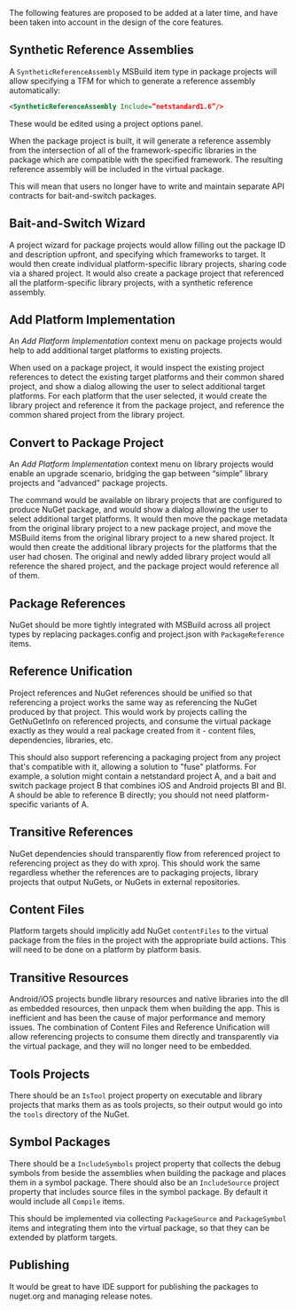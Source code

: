 The following features are proposed to be added at a later time, and have been taken into account in the design of the core features.

## Synthetic Reference Assemblies

A `SyntheticReferenceAssembly` MSBuild item type in package projects will allow specifying a TFM for which to generate a reference assembly automatically:

```xml
<SyntheticReferenceAssembly Include=”netstandard1.6”/>
```

These would be edited using a project options panel.

When the package project is built, it will generate a reference assembly from the intersection of all of the framework-specific libraries in the package which are compatible with the specified framework. The resulting reference assembly will be included in the virtual package.

This will mean that users no longer have to write and maintain separate API contracts for bait-and-switch packages.

## Bait-and-Switch Wizard

A project wizard for package projects would allow filling out the package ID and description upfront, and specifying which frameworks to target. It would then create individual platform-specific library projects, sharing code via a shared project. It would also create a package project that referenced all the platform-specific library projects, with a synthetic reference assembly.

## Add Platform Implementation

An _Add Platform Implementation_ context menu on package projects would help to add additional target platforms to existing projects.

When used on a package project, it would inspect the existing project references to detect the existing target platforms and their common shared project, and show a dialog allowing the user to select additional target platforms. For each platform that the user selected, it would create the library project and reference it from the package project, and reference the common shared project from the library project.

## Convert to Package Project

An _Add Platform Implementation_ context menu on library projects would enable an upgrade scenario, bridging the gap between “simple” library projects and “advanced” package projects.

The command would be available on library projects that are configured to produce NuGet package, and would show a dialog allowing the user to select additional target platforms. It would then move the package metadata from the original library project to a new package project, and move the MSBuild items from the original library project to a new shared project. It would then create the additional library projects for the platforms that the user had chosen. The original and newly added library project would all reference the shared project, and the package project would reference all of them.

## Package References

NuGet should be more tightly integrated with MSBuild across all project types by replacing packages.config and project.json with `PackageReference` items.

## Reference Unification

Project references and NuGet references should be unified so that referencing a project works the same way as referencing the NuGet produced by that project. This would work by projects calling the GetNuGetInfo on referenced projects, and consume the virtual package exactly as they would a real package created from it - content files, dependencies, libraries, etc.

This should also support referencing a packaging project from any project that's compatible with it, allowing a solution to "fuse" platforms. For example, a solution might contain a netstandard project A, and a bait and switch package project B that combines iOS and Android projects BI and BI. A should be able to reference B directly; you should not need platform-specific variants of A.

## Transitive References

NuGet dependencies should transparently flow from referenced project to referencing project as they do with xproj. This should work the same regardless whether the references are to packaging projects, library projects that output NuGets, or NuGets in external repositories.

## Content Files

Platform targets should implicitly add NuGet `contentFiles` to the virtual package from the files in the project with the appropriate build actions. This will need to be done on a platform by platform basis.

## Transitive Resources

Android/iOS projects bundle library resources and native libraries into the dll as embedded resources, then unpack them when building the app. This is inefficient and has been the cause of major performance and memory issues. The combination of Content Files and Reference Unification will allow referencing projects to consume them directly and transparently via the virtual package, and they will no longer need to be embedded.

## Tools Projects

There should be an `IsTool` project property on executable and library projects that marks them as as tools projects, so their output would go into the `tools` directory of the NuGet.

## Symbol Packages

There should be a `IncludeSymbols` project property that collects the debug symbols from beside the assemblies when building the package and places them in a symbol package. There should also be an `IncludeSource` project property that includes source files in the symbol package. By default it would include all `Compile` items.

This should be implemented via collecting `PackageSource` and `PackageSymbol` items and integrating them into the virtual package, so that they can be extended by platform targets.

## Publishing

It would be great to have IDE support for publishing the packages to nuget.org and managing release notes.

